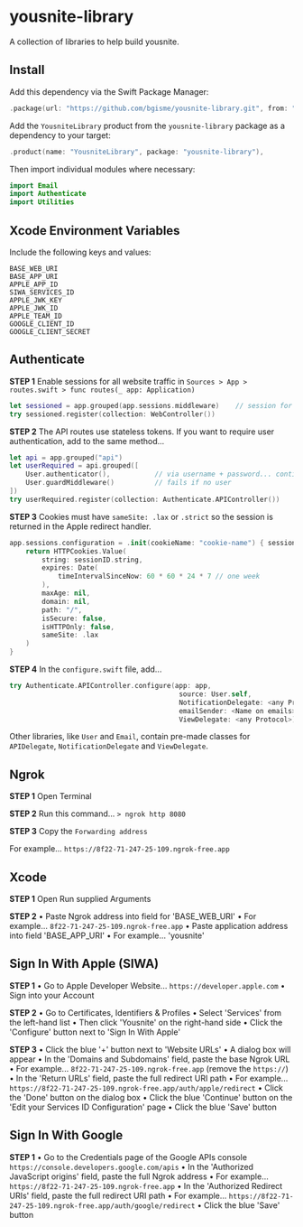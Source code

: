 # yousnite-library

A collection of libraries to help build yousnite.


## Install

Add this dependency via the Swift Package Manager:

```swift
.package(url: "https://github.com/bgisme/yousnite-library.git", from: "0.0.1"),
```

Add the `YousniteLibrary` product from the `yousnite-library` package as a dependency to your target:
```swift
.product(name: "YousniteLibrary", package: "yousnite-library"),
```

Then import individual modules where necessary:
```swift
import Email
import Authenticate
import Utilities
```

## Xcode Environment Variables

Include the following keys and values:

```
BASE_WEB_URI
BASE_APP_URI
APPLE_APP_ID
SIWA_SERVICES_ID
APPLE_JWK_KEY       
APPLE_JWK_ID
APPLE_TEAM_ID
GOOGLE_CLIENT_ID
GOOGLE_CLIENT_SECRET
```    

## Authenticate

**STEP 1**
Enable sessions for all website traffic in `Sources > App > routes.swift > func routes(_ app: Application)`

```swift
let sessioned = app.grouped(app.sessions.middleware)    // session for all website traffic
try sessioned.register(collection: WebController())
```

**STEP 2**
The API routes use stateless tokens. If you want to require user authentication, add to the same method...

```swift
let api = app.grouped("api")
let userRequired = api.grouped([
    User.authenticator(),           // via username + password... continues after fail
    User.guardMiddleware()          // fails if no user
])
try userRequired.register(collection: Authenticate.APIController())
```

**STEP 3**
Cookies must have `sameSite: .lax` or `.strict` so the session is returned in the Apple redirect handler.

```swift
app.sessions.configuration = .init(cookieName: "cookie-name") { sessionID in
    return HTTPCookies.Value(
        string: sessionID.string,
        expires: Date(
            timeIntervalSinceNow: 60 * 60 * 24 * 7 // one week
        ),
        maxAge: nil,
        domain: nil,
        path: "/",
        isSecure: false,
        isHTTPOnly: false,
        sameSite: .lax
    )
}
```  

**STEP 4**
In the `configure.swift` file, add...

```swift
try Authenticate.APIController.configure(app: app,
                                          source: User.self,
                                          NotificationDelegate: <any Protocol>,
                                          emailSender: <Name on emails>,
                                          ViewDelegate: <any Protocol>)

```

Other libraries, like `User` and `Email`, contain pre-made classes for `APIDelegate`, `NotificationDelegate` and `ViewDelegate`. 


## Ngrok

**STEP 1**
Open Terminal

**STEP 2**
Run this command...
`> ngrok http 8080`

**STEP 3**
Copy the `Forwarding address`

For example...
`https://8f22-71-247-25-109.ngrok-free.app`


## Xcode
**STEP 1**
Open Run supplied Arguments

**STEP 2**
• Paste Ngrok address into field for 'BASE_WEB_URI'
• For example... `8f22-71-247-25-109.ngrok-free.app`
• Paste application address into field 'BASE_APP_URI'
• For example... 'yousnite'

## Sign In With Apple (SIWA)

**STEP 1**
• Go to Apple Developer Website... `https://developer.apple.com`
• Sign into your Account

**STEP 2**
• Go to Certificates, Identifiers & Profiles
• Select 'Services' from the left-hand list
• Then click 'Yousnite' on the right-hand side 
• Click the 'Configure' button next to 'Sign In With Apple'

**STEP 3**
• Click the blue '+' button next to 'Website URLs'
• A dialog box will appear
• In the 'Domains and Subdomains' field, paste the base Ngrok URL
• For example... `8f22-71-247-25-109.ngrok-free.app` (remove the `https://`)
• In the 'Return URLs' field, paste the full redirect URI path
• For example... `https://8f22-71-247-25-109.ngrok-free.app/auth/apple/redirect`
• Click the 'Done' button on the dialog box
• Click the blue 'Continue' button on the 'Edit your Services ID Configuration' page
• Click the blue 'Save' button

## Sign In With Google

**STEP 1**
• Go to the Credentials page of the Google APIs console `https://console.developers.google.com/apis`
• In the 'Authorized JavaScript origins' field, paste the full Ngrok address
• For example... `https://8f22-71-247-25-109.ngrok-free.app` 
• In the 'Authorized Redirect URIs' field, paste the full redirect URI path
• For example... `https://8f22-71-247-25-109.ngrok-free.app/auth/google/redirect`
• Click the blue 'Save' button
